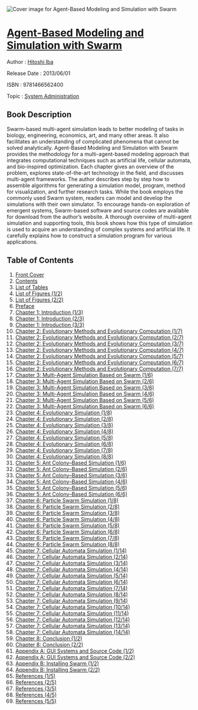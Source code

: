 ![Cover image for Agent-Based Modeling and Simulation with Swarm](https://imgdetail.ebookreading.net/cover/cover/system_admin/EB9781466562400.jpg)

[Agent-Based Modeling and Simulation with Swarm](https://ebookreading.net/view/book/Agent-Based+Modeling+and+Simulation+with+Swarm-EB9781466562400_1.html "Agent-Based Modeling and Simulation with Swarm")
====================================================================================================================

Author : [Hitoshi Iba](https://ebookreading.net/search/author/Hitoshi+Iba)

Release Date : 2013/06/01

ISBN : 9781466562400

Topic : [System Administration](https://ebookreading.net/search/category/system-administration)

Book Description
-----------------

Swarm-based multi-agent simulation leads to better modeling of tasks in biology, engineering, economics, art, and many other areas. It also facilitates an understanding of complicated phenomena that cannot be solved analytically. Agent-Based Modeling and Simulation with Swarm provides the methodology for a multi-agent-based modeling approach that integrates computational techniques such as artificial life, cellular automata, and bio-inspired optimization.
Each chapter gives an overview of the problem, explores state-of-the-art technology in the field, and discusses multi-agent frameworks. The author describes step by step how to assemble algorithms for generating a simulation model, program, method for visualization, and further research tasks. While the book employs the commonly used Swarm system, readers can model and develop the simulations with their own simulator. To encourage hands-on exploration of emergent systems, Swarm-based software and source codes are available for download from the author’s website. 
A thorough overview of multi-agent simulation and supporting tools, this book shows how this type of simulation is used to acquire an understanding of complex systems and artificial life. It carefully explains how to construct a simulation program for various applications.
              
Table of Contents
-----------------

1. [Front Cover](https://ebookreading.net/view/book/Agent-Based+Modeling+and+Simulation+with+Swarm-EB9781466562400_1.html)
1. [Contents](https://ebookreading.net/view/book/Agent-Based+Modeling+and+Simulation+with+Swarm-EB9781466562400_2.html)
1. [List of Tables](https://ebookreading.net/view/book/Agent-Based+Modeling+and+Simulation+with+Swarm-EB9781466562400_3.html)
1. [List of Figures (1/2)](https://ebookreading.net/view/book/Agent-Based+Modeling+and+Simulation+with+Swarm-EB9781466562400_4.html)
1. [List of Figures (2/2)](https://ebookreading.net/view/book/Agent-Based+Modeling+and+Simulation+with+Swarm-EB9781466562400_5.html)
1. [Preface](https://ebookreading.net/view/book/Agent-Based+Modeling+and+Simulation+with+Swarm-EB9781466562400_6.html)
1. [Chapter 1: Introduction (1/3)](https://ebookreading.net/view/book/Agent-Based+Modeling+and+Simulation+with+Swarm-EB9781466562400_7.html)
1. [Chapter 1: Introduction (2/3)](https://ebookreading.net/view/book/Agent-Based+Modeling+and+Simulation+with+Swarm-EB9781466562400_8.html)
1. [Chapter 1: Introduction (3/3)](https://ebookreading.net/view/book/Agent-Based+Modeling+and+Simulation+with+Swarm-EB9781466562400_9.html)
1. [Chapter 2: Evolutionary Methods and Evolutionary Computation (1/7)](https://ebookreading.net/view/book/Agent-Based+Modeling+and+Simulation+with+Swarm-EB9781466562400_10.html)
1. [Chapter 2: Evolutionary Methods and Evolutionary Computation (2/7)](https://ebookreading.net/view/book/Agent-Based+Modeling+and+Simulation+with+Swarm-EB9781466562400_11.html)
1. [Chapter 2: Evolutionary Methods and Evolutionary Computation (3/7)](https://ebookreading.net/view/book/Agent-Based+Modeling+and+Simulation+with+Swarm-EB9781466562400_12.html)
1. [Chapter 2: Evolutionary Methods and Evolutionary Computation (4/7)](https://ebookreading.net/view/book/Agent-Based+Modeling+and+Simulation+with+Swarm-EB9781466562400_13.html)
1. [Chapter 2: Evolutionary Methods and Evolutionary Computation (5/7)](https://ebookreading.net/view/book/Agent-Based+Modeling+and+Simulation+with+Swarm-EB9781466562400_14.html)
1. [Chapter 2: Evolutionary Methods and Evolutionary Computation (6/7)](https://ebookreading.net/view/book/Agent-Based+Modeling+and+Simulation+with+Swarm-EB9781466562400_15.html)
1. [Chapter 2: Evolutionary Methods and Evolutionary Computation (7/7)](https://ebookreading.net/view/book/Agent-Based+Modeling+and+Simulation+with+Swarm-EB9781466562400_16.html)
1. [Chapter 3: Multi-Agent Simulation Based on Swarm (1/6)](https://ebookreading.net/view/book/Agent-Based+Modeling+and+Simulation+with+Swarm-EB9781466562400_17.html)
1. [Chapter 3: Multi-Agent Simulation Based on Swarm (2/6)](https://ebookreading.net/view/book/Agent-Based+Modeling+and+Simulation+with+Swarm-EB9781466562400_18.html)
1. [Chapter 3: Multi-Agent Simulation Based on Swarm (3/6)](https://ebookreading.net/view/book/Agent-Based+Modeling+and+Simulation+with+Swarm-EB9781466562400_19.html)
1. [Chapter 3: Multi-Agent Simulation Based on Swarm (4/6)](https://ebookreading.net/view/book/Agent-Based+Modeling+and+Simulation+with+Swarm-EB9781466562400_20.html)
1. [Chapter 3: Multi-Agent Simulation Based on Swarm (5/6)](https://ebookreading.net/view/book/Agent-Based+Modeling+and+Simulation+with+Swarm-EB9781466562400_21.html)
1. [Chapter 3: Multi-Agent Simulation Based on Swarm (6/6)](https://ebookreading.net/view/book/Agent-Based+Modeling+and+Simulation+with+Swarm-EB9781466562400_22.html)
1. [Chapter 4: Evolutionary Simulation (1/8)](https://ebookreading.net/view/book/Agent-Based+Modeling+and+Simulation+with+Swarm-EB9781466562400_23.html)
1. [Chapter 4: Evolutionary Simulation (2/8)](https://ebookreading.net/view/book/Agent-Based+Modeling+and+Simulation+with+Swarm-EB9781466562400_24.html)
1. [Chapter 4: Evolutionary Simulation (3/8)](https://ebookreading.net/view/book/Agent-Based+Modeling+and+Simulation+with+Swarm-EB9781466562400_25.html)
1. [Chapter 4: Evolutionary Simulation (4/8)](https://ebookreading.net/view/book/Agent-Based+Modeling+and+Simulation+with+Swarm-EB9781466562400_26.html)
1. [Chapter 4: Evolutionary Simulation (5/8)](https://ebookreading.net/view/book/Agent-Based+Modeling+and+Simulation+with+Swarm-EB9781466562400_27.html)
1. [Chapter 4: Evolutionary Simulation (6/8)](https://ebookreading.net/view/book/Agent-Based+Modeling+and+Simulation+with+Swarm-EB9781466562400_28.html)
1. [Chapter 4: Evolutionary Simulation (7/8)](https://ebookreading.net/view/book/Agent-Based+Modeling+and+Simulation+with+Swarm-EB9781466562400_29.html)
1. [Chapter 4: Evolutionary Simulation (8/8)](https://ebookreading.net/view/book/Agent-Based+Modeling+and+Simulation+with+Swarm-EB9781466562400_30.html)
1. [Chapter 5: Ant Colony–Based Simulation (1/6)](https://ebookreading.net/view/book/Agent-Based+Modeling+and+Simulation+with+Swarm-EB9781466562400_31.html)
1. [Chapter 5: Ant Colony–Based Simulation (2/6)](https://ebookreading.net/view/book/Agent-Based+Modeling+and+Simulation+with+Swarm-EB9781466562400_32.html)
1. [Chapter 5: Ant Colony–Based Simulation (3/6)](https://ebookreading.net/view/book/Agent-Based+Modeling+and+Simulation+with+Swarm-EB9781466562400_33.html)
1. [Chapter 5: Ant Colony–Based Simulation (4/6)](https://ebookreading.net/view/book/Agent-Based+Modeling+and+Simulation+with+Swarm-EB9781466562400_34.html)
1. [Chapter 5: Ant Colony–Based Simulation (5/6)](https://ebookreading.net/view/book/Agent-Based+Modeling+and+Simulation+with+Swarm-EB9781466562400_35.html)
1. [Chapter 5: Ant Colony–Based Simulation (6/6)](https://ebookreading.net/view/book/Agent-Based+Modeling+and+Simulation+with+Swarm-EB9781466562400_36.html)
1. [Chapter 6: Particle Swarm Simulation (1/8)](https://ebookreading.net/view/book/Agent-Based+Modeling+and+Simulation+with+Swarm-EB9781466562400_37.html)
1. [Chapter 6: Particle Swarm Simulation (2/8)](https://ebookreading.net/view/book/Agent-Based+Modeling+and+Simulation+with+Swarm-EB9781466562400_38.html)
1. [Chapter 6: Particle Swarm Simulation (3/8)](https://ebookreading.net/view/book/Agent-Based+Modeling+and+Simulation+with+Swarm-EB9781466562400_39.html)
1. [Chapter 6: Particle Swarm Simulation (4/8)](https://ebookreading.net/view/book/Agent-Based+Modeling+and+Simulation+with+Swarm-EB9781466562400_40.html)
1. [Chapter 6: Particle Swarm Simulation (5/8)](https://ebookreading.net/view/book/Agent-Based+Modeling+and+Simulation+with+Swarm-EB9781466562400_41.html)
1. [Chapter 6: Particle Swarm Simulation (6/8)](https://ebookreading.net/view/book/Agent-Based+Modeling+and+Simulation+with+Swarm-EB9781466562400_42.html)
1. [Chapter 6: Particle Swarm Simulation (7/8)](https://ebookreading.net/view/book/Agent-Based+Modeling+and+Simulation+with+Swarm-EB9781466562400_43.html)
1. [Chapter 6: Particle Swarm Simulation (8/8)](https://ebookreading.net/view/book/Agent-Based+Modeling+and+Simulation+with+Swarm-EB9781466562400_44.html)
1. [Chapter 7: Cellular Automata Simulation (1/14)](https://ebookreading.net/view/book/Agent-Based+Modeling+and+Simulation+with+Swarm-EB9781466562400_45.html)
1. [Chapter 7: Cellular Automata Simulation (2/14)](https://ebookreading.net/view/book/Agent-Based+Modeling+and+Simulation+with+Swarm-EB9781466562400_46.html)
1. [Chapter 7: Cellular Automata Simulation (3/14)](https://ebookreading.net/view/book/Agent-Based+Modeling+and+Simulation+with+Swarm-EB9781466562400_47.html)
1. [Chapter 7: Cellular Automata Simulation (4/14)](https://ebookreading.net/view/book/Agent-Based+Modeling+and+Simulation+with+Swarm-EB9781466562400_48.html)
1. [Chapter 7: Cellular Automata Simulation (5/14)](https://ebookreading.net/view/book/Agent-Based+Modeling+and+Simulation+with+Swarm-EB9781466562400_49.html)
1. [Chapter 7: Cellular Automata Simulation (6/14)](https://ebookreading.net/view/book/Agent-Based+Modeling+and+Simulation+with+Swarm-EB9781466562400_50.html)
1. [Chapter 7: Cellular Automata Simulation (7/14)](https://ebookreading.net/view/book/Agent-Based+Modeling+and+Simulation+with+Swarm-EB9781466562400_51.html)
1. [Chapter 7: Cellular Automata Simulation (8/14)](https://ebookreading.net/view/book/Agent-Based+Modeling+and+Simulation+with+Swarm-EB9781466562400_52.html)
1. [Chapter 7: Cellular Automata Simulation (9/14)](https://ebookreading.net/view/book/Agent-Based+Modeling+and+Simulation+with+Swarm-EB9781466562400_53.html)
1. [Chapter 7: Cellular Automata Simulation (10/14)](https://ebookreading.net/view/book/Agent-Based+Modeling+and+Simulation+with+Swarm-EB9781466562400_54.html)
1. [Chapter 7: Cellular Automata Simulation (11/14)](https://ebookreading.net/view/book/Agent-Based+Modeling+and+Simulation+with+Swarm-EB9781466562400_55.html)
1. [Chapter 7: Cellular Automata Simulation (12/14)](https://ebookreading.net/view/book/Agent-Based+Modeling+and+Simulation+with+Swarm-EB9781466562400_56.html)
1. [Chapter 7: Cellular Automata Simulation (13/14)](https://ebookreading.net/view/book/Agent-Based+Modeling+and+Simulation+with+Swarm-EB9781466562400_57.html)
1. [Chapter 7: Cellular Automata Simulation (14/14)](https://ebookreading.net/view/book/Agent-Based+Modeling+and+Simulation+with+Swarm-EB9781466562400_58.html)
1. [Chapter 8: Conclusion (1/2)](https://ebookreading.net/view/book/Agent-Based+Modeling+and+Simulation+with+Swarm-EB9781466562400_59.html)
1. [Chapter 8: Conclusion (2/2)](https://ebookreading.net/view/book/Agent-Based+Modeling+and+Simulation+with+Swarm-EB9781466562400_60.html)
1. [Appendix A: GUI Systems and Source Code (1/2)](https://ebookreading.net/view/book/Agent-Based+Modeling+and+Simulation+with+Swarm-EB9781466562400_61.html)
1. [Appendix A: GUI Systems and Source Code (2/2)](https://ebookreading.net/view/book/Agent-Based+Modeling+and+Simulation+with+Swarm-EB9781466562400_62.html)
1. [Appendix B: Installing Swarm (1/2)](https://ebookreading.net/view/book/Agent-Based+Modeling+and+Simulation+with+Swarm-EB9781466562400_63.html)
1. [Appendix B: Installing Swarm (2/2)](https://ebookreading.net/view/book/Agent-Based+Modeling+and+Simulation+with+Swarm-EB9781466562400_64.html)
1. [References (1/5)](https://ebookreading.net/view/book/Agent-Based+Modeling+and+Simulation+with+Swarm-EB9781466562400_65.html)
1. [References (2/5)](https://ebookreading.net/view/book/Agent-Based+Modeling+and+Simulation+with+Swarm-EB9781466562400_66.html)
1. [References (3/5)](https://ebookreading.net/view/book/Agent-Based+Modeling+and+Simulation+with+Swarm-EB9781466562400_67.html)
1. [References (4/5)](https://ebookreading.net/view/book/Agent-Based+Modeling+and+Simulation+with+Swarm-EB9781466562400_68.html)
1. [References (5/5)](https://ebookreading.net/view/book/Agent-Based+Modeling+and+Simulation+with+Swarm-EB9781466562400_69.html)
